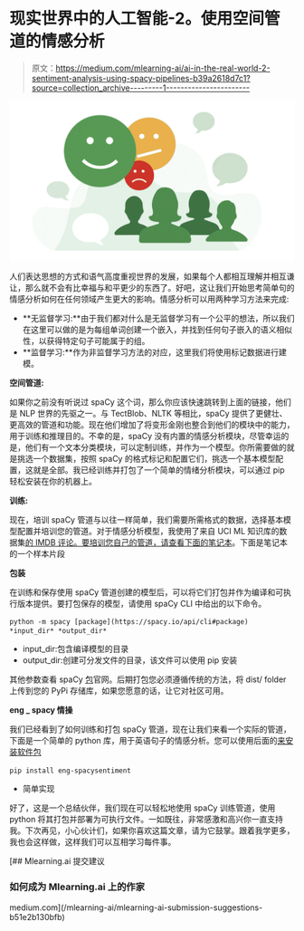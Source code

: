 # 现实世界中的人工智能-2。使用空间管道的情感分析

> 原文：<https://medium.com/mlearning-ai/ai-in-the-real-world-2-sentiment-analysis-using-spacy-pipelines-b39a2618d7c1?source=collection_archive---------1----------------------->

![](img/40704e711fe395788f146b37962041d2.png)

人们表达思想的方式和语气高度重视世界的发展，如果每个人都相互理解并相互谦让，那么就不会有比幸福与和平更少的东西了。好吧，这让我们开始思考简单句的情感分析如何在任何领域产生更大的影响。情感分析可以用两种学习方法来完成:

*   **无监督学习:**由于我们都对什么是无监督学习有一个公平的想法，所以我们在这里可以做的是为每组单词创建一个嵌入，并找到任何句子嵌入的语义相似性，以获得特定句子可能属于的组。
*   **监督学习:**作为非监督学习方法的对应，这里我们将使用标记数据进行建模。

**空间管道:**

如果你之前没有听说过 spaCy 这个词，那么你应该快速跳转到上面的链接，他们是 NLP 世界的先驱之一。与 TectBlob、NLTK 等相比，spaCy 提供了更健壮、更高效的管道和功能。现在他们增加了将变形金刚也整合到他们的模块中的能力，用于训练和推理目的。不幸的是，spaCy 没有内置的情感分析模块，尽管幸运的是，他们有一个文本分类模块，可以定制训练，并作为一个模型。你所需要做的就是挑选一个数据集，按照 spaCy 的格式标记和配置它们，挑选一个基本模型配置，这就是全部。我已经训练并打包了一个简单的情绪分析模块，可以通过 pip 轻松安装在你的机器上。

**训练:**

现在，培训 spaCy 管道与以往一样简单，我们需要所需格式的数据，选择基本模型配置并培训您的管道。对于情感分析模型，我使用了来自 UCI ML 知识库的数据集[的 IMDB 评论。要培训您自己的管道，请查看下面的](https://archive.ics.uci.edu/ml/datasets/Sentiment+Labelled+Sentences)[笔记本](https://github.com/Vishnunkumar/spacysentiment/blob/main/spacy-sentiment.ipynb)。下面是笔记本的一个样本片段

**包装**

在训练和保存使用 spaCy 管道创建的模型后，可以将它们打包并作为编译和可执行版本提供。要打包保存的模型，请使用 spaCy CLI 中给出的以下命令。

```
python -m spacy [package](https://spacy.io/api/cli#package) *input_dir* *output_dir*
```

*   input_dir:包含编译模型的目录
*   output_dir:创建可分发文件的目录，该文件可以使用 pip 安装

其他参数查看 spaCy [包](https://spacy.io/api/cli#package)官网。后期打包您必须遵循传统的方法，将 dist/ folder 上传到您的 PyPi 存储库，如果您愿意的话，让它对社区可用。

**eng _ spacy 情操**

我们已经看到了如何训练和打包 spaCy 管道，现在让我们来看一个实际的管道，下面是一个简单的 python 库，用于英语句子的情感分析。您可以使用后面的[来安装软件包](https://pypi.org/project/eng-spacysentiment/)

`pip install eng-spacysentiment`

*   简单实现

好了，这是一个总结伙伴，我们现在可以轻松地使用 spaCy 训练管道，使用 python 将其打包并部署为可执行文件。一如既往，非常感激和高兴你一直支持我。下次再见，小心伙计们，如果你喜欢这篇文章，请为它鼓掌。跟着我学更多，我也会这样做，这样我们可以互相学习每件事。

[](/mlearning-ai/mlearning-ai-submission-suggestions-b51e2b130bfb) [## Mlearning.ai 提交建议

### 如何成为 Mlearning.ai 上的作家

medium.com](/mlearning-ai/mlearning-ai-submission-suggestions-b51e2b130bfb)